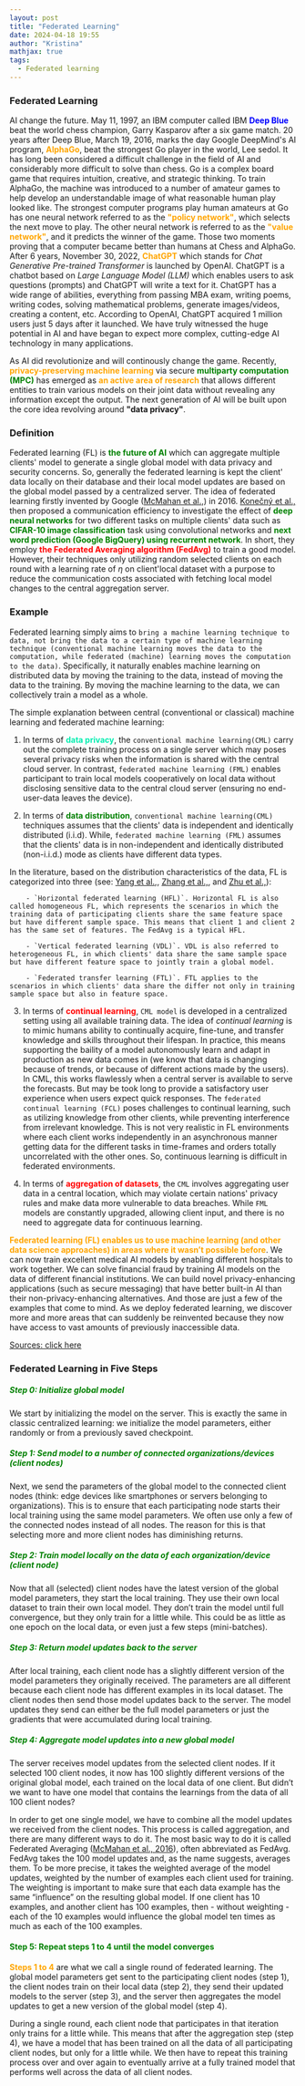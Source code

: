 ```yaml
---
layout: post
title: "Federated Learning"
date: 2024-04-18 19:55
author: "Kristina"
mathjax: true
tags:
  - Federated learning
---
```



### Federated Learning

AI change the future. May 11, 1997, an IBM computer called IBM **<font color='blue'>Deep Blue</font>** beat the world chess champion, Garry Kasparov after a six game match. 20 years after Deep Blue, March 19, 2016, marks the day Google DeepMind's AI program, **<font color='orange'>AlphaGo</font>**, beat the strongest Go player in the world, Lee sedol. It has long been considered a difficult challenge in the field of AI and considerably more difficult to solve than chess. Go is a complex board game that requires intuition, creative, and strategic thinking. To train AlphaGo, the machine was introduced to a number of amateur games to help develop an understandable image of what reasonable human play looked like. The strongest computer programs play human amateurs at Go has one neural network referred to as the **<font color='orange'>"policy network"</font>**, which selects the next move to play. The other neural network is referred to as the **<font color='orange'>"value network"</font>**, and it predicts the winner of the game. Those two moments proving that a computer became better than humans at Chess and AlphaGo. After 6 years, November 30, 2022, **<font color='orange'>ChatGPT</font>** which stands for *Chat Generative Pre-trained Transformer* is launched by OpenAI. ChatGPT is a chatbot based on *Large Language Model (LLM)* which enables users to ask questions (prompts) and ChatGPT will write a text for it. ChatGPT has a wide range of abilities, everything from passing MBA exam, writing poems, writing codes, solving mathematical problems, generate images/videos, creating a content, etc. According to OpenAI, ChatGPT acquired 1 million users just 5 days after it launched. We have truly witnessed the huge potential in AI and have began to expect more complex, cutting-edge AI technology in many applications.   

As AI did revolutionize and will continously change the game. Recently, **<font color='orange'>privacy-preserving machine learning</font>** via secure **<font color='green'>multiparty computation (MPC)</font>** has emerged as **<font color='orange'>an active area of research</font>** that allows different entities to train various models on their joint data without revealing any information except the output. The next generation of AI will be built upon the core idea revolving around **"data privacy"**.

### Definition

 Federated learning (FL) is **<font color='green'>the future of AI</font>** which can aggregate multiple clients' model to generate a single global model with data privacy and security concerns. So, generally the federated learning is kept the client' data locally on their database and their local model updates are based on the global model passed by a centralized server. The idea of federated learning firstly invented by Google (<a href="https://arxiv.org/abs/1602.05629" target="_blank" rel="noopener">McMahan et al.,</a>) in 2016. <a href="https://arxiv.org/pdf/1610.05492.pdf" target="_blank" rel="noopener">Konečný et al.,</a> then proposed a communication efficiency to investigate the effect of **<font color='green'>deep neural networks</font>** for two different tasks on multiple clients' data such as **<font color='green'>CIFAR-10 image classification</font>** task using convolutional networks and **<font color='green'>next word prediction (Google BigQuery) using recurrent network</font>**. In short, they employ **<font color='red'>the Federated Averaging algorithm (FedAvg)</font>** to train a good model. However, their techniques only utilizing random selected clients on each round with a learning rate of $\eta$ on client'local dataset with a purpose to reduce the communication costs associated with fetching local model changes to the central aggregation server.


### Example

Federated learning simply aims to `bring a machine learning technique to data, not bring the data to a certain type of machine learning technique (conventional machine learning moves the data to the computation, while federated (machine) learning moves the computation to the data)`. Specifically, it naturally enables machine learning on distributed data by moving the training to the data, instead of moving the data to the training. By moving the machine learning to the data, we can collectively train a model as a whole.

The simple explanation between central (conventional or classical) machine learning and federated machine learning:

1. In terms of **<font color='greeb'>data privacy</font>**, the `conventional machine learning(CML)` carry out the complete training process on a single server which may poses several privacy risks when the information is shared with the central cloud server. In contrast, `federated machine learning (FML)` enables participant to train local models cooperatively on local data without disclosing sensitive data to the central cloud server (ensuring no end-user-data leaves the device).

2. In terms of **<font color='green'>data distribution</font>**, `conventional machine learning(CML)` techniques assumes that the clients' data is independent and identically distributed (i.i.d). While, `federated machine learning (FML)` assumes that the clients' data is in non-independent and identically distributed (non-i.i.d.) mode as clients have different data types. 


In the literature, based on the distribution characteristics of the data, FL is categorized into three (see: <a href="https://dl.acm.org/doi/pdf/10.1145/3298981" target="_blank" rel="noopener">Yang et al.,</a>, <a href="https://www.sciencedirect.com/science/article/pii/S0950705121000381" target="_blank" rel="noopener">Zhang et al.,</a>, and <a href="https://www.sciencedirect.com/science/article/pii/S0925231221013254" target="_blank" rel="noopener">Zhu et al.,</a>):

        - `Horizontal federated learning (HFL)`. Horizontal FL is also called homogeneous FL, which represents the scenarios in which the training data of participating clients share the same feature space but have different sample space. This means that client 1 and client 2 has the same set of features. The FedAvg is a typical HFL.

        - `Vertical federated learning (VDL)`. VDL is also referred to heterogeneous FL, in which clients' data share the same sample space but have different feature space to jointly train a global model.

        - `Federated transfer learning (FTL)`. FTL applies to the scenarios in which clients' data share the differ not only in training sample space but also in feature space.


3. In terms of **<font color='red'>continual learning</font>**, `CML model` is developed in a centralized setting using all available training data. The idea of *continual learning* is to mimic humans ability to continually acquire, fine-tune, and transfer knowledge and skills throughout their lifespan. In practice, this means supporting the baility of a model autonomously learn and adapt in production as new data comes in (we know that data is changing because of trends, or because of different actions made by the users). In CML, this works flawlessly when a central server is available to serve the forecasts. But may be took long to provide a satisfactory user experience when users expect quick responses. The `federated continual learning (FCL)` poses challenges to continual learning, such as utilizing knowledge from other clients, while preventing interference from irrelevant knowledge. This is not very realistic in FL environments where each client works independently in an asynchronous manner getting data for the different tasks in time-frames and orders totally uncorrelated with the other ones. So, continuous learning is difficult in federated environments. 


4. In terms of **<font color='red'>aggregation of datasets</font>**, the `CML` involves aggregating user data in a central location, which may violate certain nations' privacy rules and make data more vulnerable to data breaches. While `FML` models are constantly upgraded, allowing client input, and there is no need to aggregate data for continuous learning.


**<font color='orange'>Federated learning (FL) enables us to use machine learning (and other data science approaches) in areas where it wasn’t possible before</font>**. We can now train excellent medical AI models by enabling different hospitals to work together. We can solve financial fraud by training AI models on the data of different financial institutions. We can build novel privacy-enhancing applications (such as secure messaging) that have better built-in AI than their non-privacy-enhancing alternatives. And those are just a few of the examples that come to mind. As we deploy federated learning, we discover more and more areas that can suddenly be reinvented because they now have access to vast amounts of previously inaccessible data.


<a href="https://flower.dev/docs/framework/tutorial-series-what-is-federated-learning.html" target="_blank" rel="noopener">Sources: click here</a>


### Federated Learning in Five Steps

##### **<font color='green'>Step 0: Initialize global model</font>**

We start by initializing the model on the server. This is exactly the same in classic centralized learning: we initialize the model parameters, either randomly or from a previously saved checkpoint.


##### **<font color='green'>Step 1: Send model to a number of connected organizations/devices (client nodes)</font>**

Next, we send the parameters of the global model to the connected client nodes (think: edge devices like smartphones or servers belonging to organizations). This is to ensure that each participating node starts their local training using the same model parameters. We often use only a few of the connected nodes instead of all nodes. The reason for this is that selecting more and more client nodes has diminishing returns.


##### **<font color='green'>Step 2: Train model locally on the data of each organization/device (client node)</font>**

Now that all (selected) client nodes have the latest version of the global model parameters, they start the local training. They use their own local dataset to train their own local model. They don’t train the model until full convergence, but they only train for a little while. This could be as little as one epoch on the local data, or even just a few steps (mini-batches).


##### **<font color='green'>Step 3: Return model updates back to the server</font>**

After local training, each client node has a slightly different version of the model parameters they originally received. The parameters are all different because each client node has different examples in its local dataset. The client nodes then send those model updates back to the server. The model updates they send can either be the full model parameters or just the gradients that were accumulated during local training.


##### **<font color='green'>Step 4: Aggregate model updates into a new global model</font>**

The server receives model updates from the selected client nodes. If it selected 100 client nodes, it now has 100 slightly different versions of the original global model, each trained on the local data of one client. But didn’t we want to have one model that contains the learnings from the data of all 100 client nodes?

In order to get one single model, we have to combine all the model updates we received from the client nodes. This process is called aggregation, and there are many different ways to do it. The most basic way to do it is called Federated Averaging (<a href="https://arxiv.org/abs/1602.05629" target="_blank" rel="noopener">McMahan et al., 2016</a>), often abbreviated as FedAvg. FedAvg takes the 100 model updates and, as the name suggests, averages them. To be more precise, it takes the weighted average of the model updates, weighted by the number of examples each client used for training. The weighting is important to make sure that each data example has the same “influence” on the resulting global model. If one client has 10 examples, and another client has 100 examples, then - without weighting - each of the 10 examples would influence the global model ten times as much as each of the 100 examples.


#### **<font color='green'>Step 5: Repeat steps 1 to 4 until the model converges</font>**

**<font color='orange'>Steps 1 to 4</font>** are what we call a single round of federated learning. The global model parameters get sent to the participating client nodes (step 1), the client nodes train on their local data (step 2), they send their updated models to the server (step 3), and the server then aggregates the model updates to get a new version of the global model (step 4).

During a single round, each client node that participates in that iteration only trains for a little while. This means that after the aggregation step (step 4), we have a model that has been trained on all the data of all participating client nodes, but only for a little while. We then have to repeat this training process over and over again to eventually arrive at a fully trained model that performs well across the data of all client nodes.
